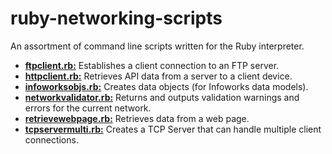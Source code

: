 # ruby-networking-scripts
  
An assortment of command line scripts written for the Ruby interpreter.  
  
+ [**ftpclient.rb:**](https://github.com/chaseofthejungle/ruby-networking-scripts/blob/main/scripts/ftpclient.rb) Establishes a client connection to an FTP server.  
+ [**httpclient.rb:**](https://github.com/chaseofthejungle/ruby-networking-scripts/blob/main/scripts/httpclient.rb) Retrieves API data from a server to a client device.  
+ [**infoworksobjs.rb:**](https://github.com/chaseofthejungle/ruby-networking-scripts/blob/main/scripts/infoworksobjs.rb) Creates data objects (for Infoworks data models).  
+ [**networkvalidator.rb:**](https://github.com/chaseofthejungle/ruby-networking-scripts/blob/main/scripts/networkvalidator.rb) Returns and outputs validation warnings and errors for the current network.  
+ [**retrievewebpage.rb:**](https://github.com/chaseofthejungle/ruby-networking-scripts/blob/main/scripts/retrievewebpage.rb) Retrieves data from a web page.  
+ [**tcpservermulti.rb:**](https://github.com/chaseofthejungle/ruby-networking-scripts/blob/main/scripts/tcpservermulti.rb) Creates a TCP Server that can handle multiple client connections.
